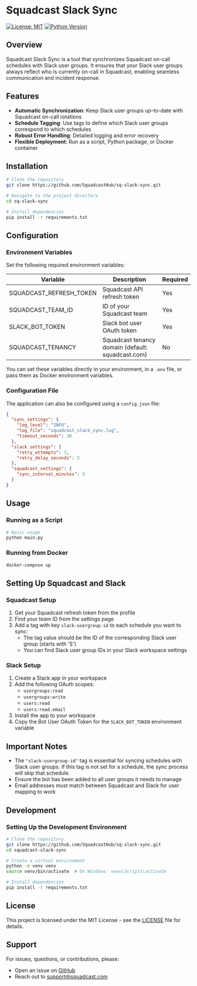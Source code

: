 # Squadcast Slack Sync

[![License: MIT](https://img.shields.io/badge/License-MIT-yellow.svg)](https://opensource.org/licenses/MIT)
[![Python Version](https://img.shields.io/badge/python-3.9%2B-blue)](https://www.python.org/downloads/)

## Overview

Squadcast Slack Sync is a tool that synchronizes Squadcast on-call schedules with Slack user groups. It ensures that your Slack user groups always reflect who is currently on-call in Squadcast, enabling seamless communication and incident response.

## Features

- **Automatic Synchronization**: Keep Slack user groups up-to-date with Squadcast on-call rotations
- **Schedule Tagging**: Use tags to define which Slack user groups correspond to which schedules
- **Robust Error Handling**: Detailed logging and error recovery
- **Flexible Deployment**: Run as a script, Python package, or Docker container

## Installation

```bash
# Clone the repository
git clone https://github.com/SquadcastHub/sq-slack-sync.git

# Navigate to the project directory
cd sq-slack-sync

# Install dependencies
pip install -r requirements.txt
```

## Configuration

### Environment Variables

Set the following required environment variables:

| Variable                | Description                                           | Required |
|------------------------|-------------------------------------------------------|----------|
| SQUADCAST_REFRESH_TOKEN | Squadcast API refresh token                           | Yes      |
| SQUADCAST_TEAM_ID       | ID of your Squadcast team                             | Yes      |
| SLACK_BOT_TOKEN         | Slack bot user OAuth token                            | Yes      |
| SQUADCAST_TENANCY       | Squadcast tenancy domain (default: squadcast.com)     | No       |

You can set these variables directly in your environment, in a `.env` file, or pass them as Docker environment variables.

### Configuration File

The application can also be configured using a `config.json` file:

```json
{
  "sync_settings": {
    "log_level": "INFO",
    "log_file": "squadcast_slack_sync.log",
    "timeout_seconds": 30
  },
  "slack_settings": {
    "retry_attempts": 3,
    "retry_delay_seconds": 2
  },
  "squadcast_settings": {
    "sync_interval_minutes": 5
  }
}
```

## Usage

### Running as a Script

```bash
# Basic usage
python main.py
```


### Running from Docker

```bash
docker-compose up
```

## Setting Up Squadcast and Slack

### Squadcast Setup

1. Get your Squadcast refresh token from the profile
2. Find your team ID from the settings page
3. Add a tag with key `slack-usergroup-id` to each schedule you want to sync:
   - The tag value should be the ID of the corresponding Slack user group (starts with 'S')
   - You can find Slack user group IDs in your Slack workspace settings

### Slack Setup

1. Create a Slack app in your workspace
2. Add the following OAuth scopes:
   - `usergroups:read`
   - `usergroups:write`
   - `users:read`
   - `users:read.email`
3. Install the app to your workspace
4. Copy the Bot User OAuth Token for the `SLACK_BOT_TOKEN` environment variable

## Important Notes

- The `"slack-usergroup-id"` tag is essential for syncing schedules with Slack user groups. If this tag is not set for a schedule, the sync process will skip that schedule.
- Ensure the bot has been added to all user groups it needs to manage
- Email addresses must match between Squadcast and Slack for user mapping to work

## Development

### Setting Up the Development Environment

```bash
# Clone the repository
git clone https://github.com/SquadcastHub/sq-slack-sync.git
cd squadcast-slack-sync

# Create a virtual environment
python -m venv venv
source venv/bin/activate  # On Windows: venv\Scripts\activate

# Install dependencies
pip install -r requirements.txt
```

## License

This project is licensed under the MIT License - see the [LICENSE](LICENSE) file for details.

## Support

For issues, questions, or contributions, please:

- Open an issue on [GitHub](https://github.com/SquadcastHub/sq-slack-sync/issues)
- Reach out to [support@squadcast.com](mailto:support@squadcast.com)
